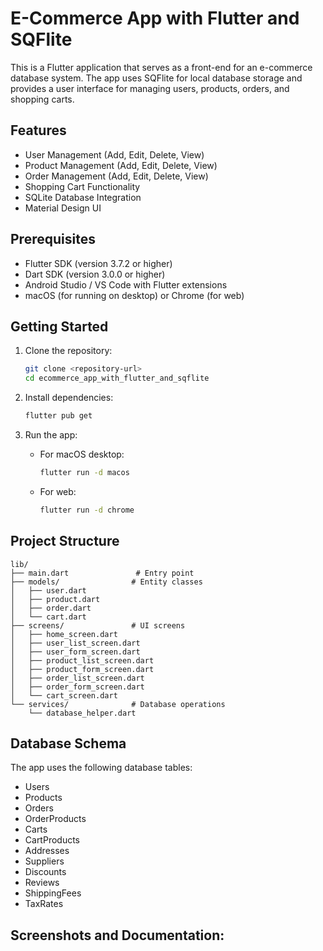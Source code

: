 # E-Commerce App with Flutter and SQFlite

This is a Flutter application that serves as a front-end for an e-commerce database system. The app uses SQFlite for local database storage and provides a user interface for managing users, products, orders, and shopping carts.

## Features

- User Management (Add, Edit, Delete, View)
- Product Management (Add, Edit, Delete, View)
- Order Management (Add, Edit, Delete, View)
- Shopping Cart Functionality
- SQLite Database Integration
- Material Design UI

## Prerequisites

- Flutter SDK (version 3.7.2 or higher)
- Dart SDK (version 3.0.0 or higher)
- Android Studio / VS Code with Flutter extensions
- macOS (for running on desktop) or Chrome (for web)

## Getting Started

1. Clone the repository:
   ```bash
   git clone <repository-url>
   cd ecommerce_app_with_flutter_and_sqflite
   ```

2. Install dependencies:
   ```bash
   flutter pub get
   ```

3. Run the app:
   - For macOS desktop:
     ```bash
     flutter run -d macos
     ```
   - For web:
     ```bash
     flutter run -d chrome
     ```

## Project Structure

```
lib/
├── main.dart               # Entry point
├── models/                # Entity classes
│   ├── user.dart
│   ├── product.dart
│   ├── order.dart
│   └── cart.dart
├── screens/               # UI screens
│   ├── home_screen.dart
│   ├── user_list_screen.dart
│   ├── user_form_screen.dart
│   ├── product_list_screen.dart
│   ├── product_form_screen.dart
│   ├── order_list_screen.dart
│   ├── order_form_screen.dart
│   └── cart_screen.dart
└── services/              # Database operations
    └── database_helper.dart
```

## Database Schema

The app uses the following database tables:
- Users
- Products
- Orders
- OrderProducts
- Carts
- CartProducts
- Addresses
- Suppliers
- Discounts
- Reviews
- ShippingFees
- TaxRates

## Screenshots and Documentation:
